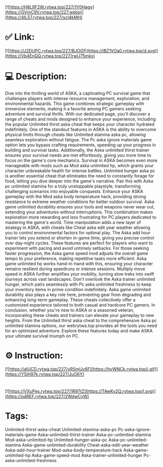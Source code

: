 [![https://H8L9F2W.rytwa.top/227/1Y0Hagv](https://GVmC9V.rytwa.top/227.webp)](https://4IL57.rytwa.top/227/scI4kMH)
# ✅ Link:
[![https://J2DUPC.rytwa.top/227/BJOGf](https://iBZ1VOa0.rytwa.top/d.svg)](https://Vb4EnQQ.rytwa.top/227/rwU75mks)
# 💻 Description:
Dive into the thrilling world of ASKA, a captivating PC survival game that challenges players with intense resource management, exploration, and environmental hazards. This game combines strategic gameplay with immersive elements, making it a favorite among PC gamers seeking adventure and survival thrills. With our dedicated page, you'll discover a range of cheats and mods designed to enhance your experience, including the popular Unlimited thirst aska cheat that keeps your character hydrated indefinitely.
One of the standout features in ASKA is the ability to overcome physical limits through cheats like Unlimited stamina aska pc, allowing seamless exploration without fatigue. The Pc aska ignore materials game option lets you bypass crafting requirements, speeding up your progress in building and survival tasks. Additionally, the Aska unlimited thirst trainer ensures your survival needs are met effortlessly, giving you more time to focus on the game's core mechanics.
Survival in ASKA becomes even more manageable with mods such as Mod aska unlimited hp, which grants your character unbreakable health for intense battles. Unlimited hunger aska pc is another essential cheat that eliminates the need to constantly forage for food, letting you dive deeper into the game's narrative. Pair this with Aska pc unlimited stamina for a truly unstoppable playstyle, transforming challenging scenarios into enjoyable conquests.
Enhance your ASKA gameplay with the Mod aska body temperature hack, providing strong resistance to extreme weather conditions for better outdoor survival. Aska game unlimited durability ensures your tools and weapons never wear out, extending your adventures without interruptions. This combination makes exploration more rewarding and less frustrating for PC players dedicated to mastering the game's world.
Time manipulation adds a new layer of strategy in ASKA, with cheats like Cheat aska edit year weather allowing you to control environmental factors for optimal play. The Aska add hour trainer lets you extend or shorten in-game time, giving you precise control over day-night cycles. These features are perfect for players who want to experiment with pacing and avoid untimely setbacks.
For those seeking faster progression, the Aska game speed mod adjusts the overall game tempo to your preference, making repetitive tasks more efficient. Aska game unlimited hp works hand-in-hand with this, ensuring your character remains resilient during speedruns or intense sessions. Multiply move speed in ASKA further amplifies your mobility, turning slow treks into swift journeys across vast landscapes.
Don't overlook the Aska trainer unlimited hunger, which pairs seamlessly with Pc aska unlimited freshness to keep your inventory items in prime condition indefinitely. Aska game unlimited durability also plays a key role here, preventing gear from degrading and enhancing long-term gameplay. These cheats collectively offer a customized experience tailored to both casual and hardcore PC gamers.
In conclusion, whether you're new to ASKA or a seasoned veteran, incorporating these cheats and trainers can elevate your gameplay to new heights. From the Unlimited thirst aska cheat to the comprehensive Aska pc unlimited stamina options, our webrytwa.top provides all the tools you need for an optimized adventure. Explore these features today and make ASKA your ultimate survival triumph on PC.

# ⚙️ Instruction:
[![https://aIUCD.rytwa.top/227/yRSmUv6F](https://hvWNCk.rytwa.top/i.gif)](https://Y5iH97k.rytwa.top/227/JuO6Y)
#
[![https://VXuPes.rytwa.top/227/1R97tZ](https://TAwKy2Q.rytwa.top/l.svg)](https://pdREF.rytwa.top/227/2WdwCyW)
# Tags:
Unlimited-thirst-aska-cheat Unlimited-stamina-aska-pc Pc-aska-ignore-materials-game Aska-unlimited-thirst-trainer Aska-pc-unlimited-stamina Mod-aska-unlimited-hp Unlimited-hunger-aska-pc Aska-pc-unlimited-stamina Aska-game-unlimited-durability Cheat-aska-edit-year-weather Aska-add-hour-trainer Mod-aska-body-temperature-hack Aska-game-unlimited-hp Aska-game-speed-mod Aska-trainer-unlimited-hunger Pc-aska-unlimited-freshness





